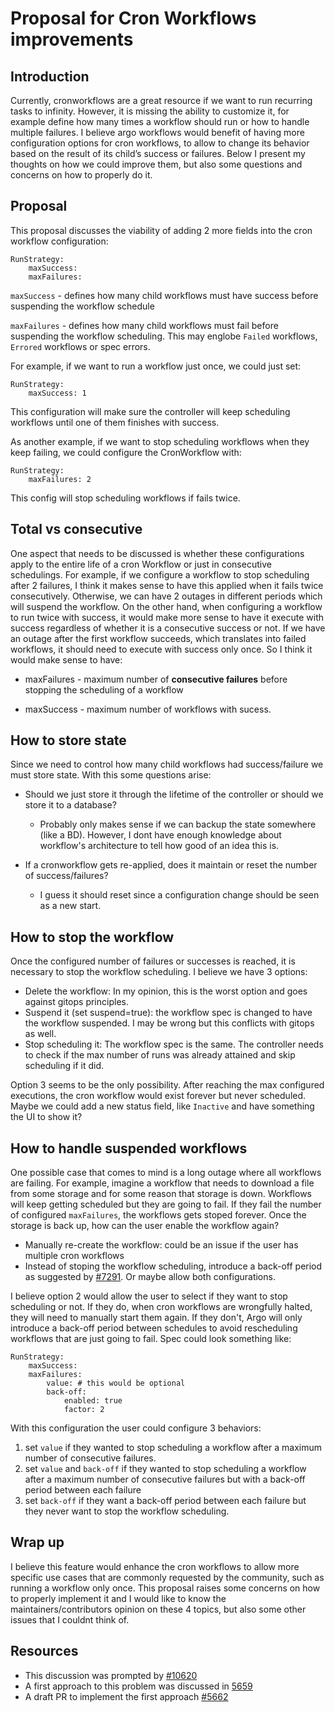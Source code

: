 # Proposal for Cron Workflows improvements

## Introduction

Currently, cronworkflows are a great resource if we want to run recurring tasks to infinity. However, it is missing the ability to customize it, for example define how many times a workflow should run or how to handle multiple failures. I believe argo workflows would benefit of having more configuration options for cron workflows, to allow to change its behavior based on the result of its child’s success or failures. Below I present my thoughts on how we could improve them, but also some questions and concerns on how to properly do it. 

## Proposal 

This proposal discusses the viability of adding 2 more fields into the cron workflow configuration:

```
RunStrategy:
	maxSuccess:
	maxFailures:
```

`maxSuccess` - defines how many child workflows must have success before suspending the workflow schedule

`maxFailures` - defines how many child workflows must fail before suspending the workflow scheduling. This may englobe `Failed` workflows, `Errored` workflows or spec errors.

For example, if we want to run a workflow just once, we could just set:

```
RunStrategy:
	maxSuccess: 1
```

This configuration will make sure the controller will keep scheduling workflows until one of them finishes with success.

As another example, if we want to stop scheduling workflows when they keep failing, we could configure the CronWorkflow with:

```
RunStrategy:
	maxFailures: 2
```

This config will stop scheduling workflows if fails twice.


## Total vs consecutive

One aspect that needs to be discussed is whether these configurations apply to the entire life of a cron Workflow or just in consecutive schedulings. For example, if we configure a workflow to stop scheduling after 2 failures, I think it makes sense to have this applied when it fails twice consecutively. Otherwise, we can have 2 outages in different periods which will suspend the workflow. On the other hand, when configuring a workflow to run twice with success, it would make more sense to have it execute with success regardless of whether it is a consecutive success or not. If we have an outage after the first workflow succeeds, which translates into failed workflows, it should need to execute with success only once. So I think it would make sense to have:

- maxFailures - maximum number of **consecutive failures** before stopping the scheduling of a workflow

- maxSuccess - maximum number of workflows with sucess. 

## How to store state

Since we need to control how many child workflows had success/failure we must store state. With this some questions arise:

- Should we just store it through the lifetime of the controller or should we store it to a database? 

	- Probably only makes sense if we can backup the state somewhere (like a BD). However, I dont have enough knowledge about workflow's architecture to tell how good of an idea this is. 
- If a cronworkflow gets re-applied, does it maintain or reset the number of success/failures?

	- I guess it should reset since a configuration change should be seen as a new start.


## How to stop the workflow

Once the configured number of failures or successes is reached, it is necessary to stop the workflow scheduling. 
I believe we have 3 options:

- Delete the workflow: In my opinion, this is the worst option and goes against gitops principles. 
- Suspend it (set suspend=true): the workflow spec is changed to have the workflow suspended. I may be wrong but this conflicts with gitops as well.
- Stop scheduling it: The workflow spec is the same. The controller needs to check if the max number of runs was already attained and skip scheduling if it did.

Option 3 seems to be the only possibility. After reaching the max configured executions, the cron workflow would exist forever but never scheduled. Maybe we could add a new status field, like `Inactive` and have something the UI to show it? 

## How to handle suspended workflows

One possible case that comes to mind is a long outage where all workflows are failing. For example, imagine a workflow that needs to download a file from some storage and for some reason that storage is down. Workflows will keep getting scheduled but they are going to fail. If they fail the number of configured `maxFailures`, the workflows gets stoped forever. Once the storage is back up, how can the user enable the workflow again?

- Manually re-create the workflow: could be an issue if the user has multiple cron workflows
- Instead of stoping the workflow scheduling, introduce a back-off period as suggested by [#7291](https://github.com/argoproj/argo-workflows/issues/7291). Or maybe allow both configurations. 

I believe option 2 would allow the user to select if they want to stop scheduling or not. If they do, when cron workflows are wrongfully halted, they will need to manually start them again. If they don't, Argo will only introduce a back-off period between schedules to avoid rescheduling workflows that are just going to fail. Spec could look something like:

```
RunStrategy:
	maxSuccess:
	maxFailures:
		value: # this would be optional
		back-off:
			enabled: true
			factor: 2
```

With this configuration the user could configure 3 behaviors:
1. set `value` if they wanted to stop scheduling a workflow after a maximum number of consecutive failures. 
2. set `value` and `back-off` if they wanted to stop scheduling a workflow after a maximum number of consecutive failures but with a back-off period between each failure
3. set `back-off` if they want a back-off period between each failure but they never want to stop the workflow scheduling. 

## Wrap up

I believe this feature would enhance the cron workflows to allow more specific use cases that are commonly requested by the community, such as running a workflow only once. This proposal raises some concerns on how to properly implement it and I would like to know the maintainers/contributors opinion on these 4 topics, but also some other issues that I couldnt think of. 

## Resources

- This discussion was prompted by [#10620](https://github.com/argoproj/argo-workflows/issues/10620)
- A first approach to this problem was discussed in [5659](https://github.com/argoproj/argo-workflows/issues/5659)
- A draft PR to implement the first approach [#5662](https://github.com/argoproj/argo-workflows/pull/5662)